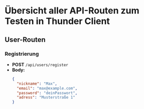 # Übersicht aller API-Routen zum Testen in Thunder Client

## User-Routen

### Registrierung
- **POST** `/api/users/register`
- **Body:**
  ```json
  {
    "nickname": "Max",
    "email": "max@example.com",
    "password": "deinPasswort",
    "adress": "Musterstraße 1"
  }
  ```